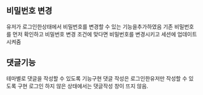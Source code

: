 ## 비밀번호 변경
유저가 로그인한상태에서 비밀번호를 변경할 수 있는 기능을추가하였음 기존 비밀번호를 먼저 확인하고 비밀번호 변경 조건에 맞다면 비밀번호를 변경시키고 세션에 업데이트 시켜줌

## 댓글기능
테마별로 댓글을 작성할 수 있도록 기능구현 댓글 작성은 로그인한유저만 작성할 수 있도록 구현 로그인 하지 않은 상태에서는 댓글작성 창이 뜨지 않음.

